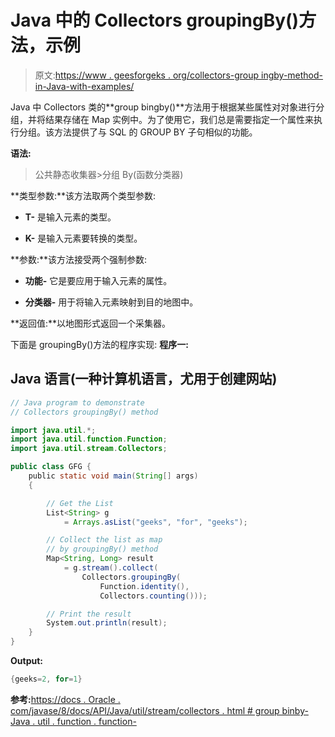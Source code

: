 # Java 中的 Collectors groupingBy()方法，示例

> 原文:[https://www . geesforgeks . org/collectors-group ingby-method-in-Java-with-examples/](https://www.geeksforgeeks.org/collectors-groupingby-method-in-java-with-examples/)

Java 中 Collectors 类的**group bingby()**方法用于根据某些属性对对象进行分组，并将结果存储在 Map 实例中。为了使用它，我们总是需要指定一个属性来执行分组。该方法提供了与 SQL 的 GROUP BY 子句相似的功能。

**语法:**

> 公共静态收集器<t map="" list="">>分组 By(函数分类器)</t>

**类型参数:**该方法取两个类型参数:

*   **T-** 是输入元素的类型。

*   **K-** 是输入元素要转换的类型。

**参数:**该方法接受两个强制参数:

*   **功能-** 它是要应用于输入元素的属性。

*   **分类器-** 用于将输入元素映射到目的地图中。

**返回值:**以地图形式返回一个采集器。

下面是 groupingBy()方法的程序实现:
**程序一:**

## Java 语言(一种计算机语言，尤用于创建网站)

```java
// Java program to demonstrate
// Collectors groupingBy() method

import java.util.*;
import java.util.function.Function;
import java.util.stream.Collectors;

public class GFG {
    public static void main(String[] args)
    {

        // Get the List
        List<String> g
            = Arrays.asList("geeks", "for", "geeks");

        // Collect the list as map
        // by groupingBy() method
        Map<String, Long> result
            = g.stream().collect(
                Collectors.groupingBy(
                    Function.identity(),
                    Collectors.counting()));

        // Print the result
        System.out.println(result);
    }
}
```

**Output:** 

```java
{geeks=2, for=1}
```

**参考:**[https://docs . Oracle . com/javase/8/docs/API/Java/util/stream/collectors . html # group binby-Java . util . function . function-](https://docs.oracle.com/javase/8/docs/api/java/util/stream/Collectors.html#groupingBy-java.util.function.Function-)
